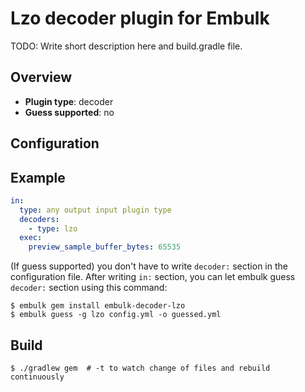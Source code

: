 # Lzo decoder plugin for Embulk

TODO: Write short description here and build.gradle file.

## Overview

* **Plugin type**: decoder
* **Guess supported**: no

## Configuration


## Example

```yaml
in:
  type: any output input plugin type
  decoders:
    - type: lzo
  exec:
    preview_sample_buffer_bytes: 65535

```

(If guess supported) you don't have to write `decoder:` section in the configuration file. After writing `in:` section, you can let embulk guess `decoder:` section using this command:

```
$ embulk gem install embulk-decoder-lzo
$ embulk guess -g lzo config.yml -o guessed.yml
```

## Build

```
$ ./gradlew gem  # -t to watch change of files and rebuild continuously
```
